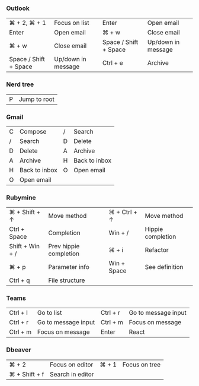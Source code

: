 ### Outlook
|        |                 |        |            |
|----------------|----------------------------|----------------|-----------------------|
| ⌘ + 2, ⌘ + 1  | Focus on list              | Enter          | Open email            |
| Enter          | Open email                 | ⌘ + w          | Close email           |
| ⌘ + w          | Close email                | Space / Shift + Space | Up/down in message |
| Space / Shift + Space | Up/down in message | Ctrl + e       | Archive               |

### Nerd tree
| | |
|----------|-------------------------------|
| P        | Jump to root                  |

### Gmail
| | | | |
|----------|-------------------------------|----------|-------------------------------|
| C        | Compose                       | /        | Search                        |
| /        | Search                        | D        | Delete                        |
| D        | Delete                        | A        | Archive                       |
| A        | Archive                       | H        | Back to inbox                 |
| H        | Back to inbox                 | O        | Open email                    |
| O        | Open email                    |

### Rubymine
| | | | |
|---------------|----------------------------|---------------|--------------------------|
| ⌘ + Shift + ↑ | Move method                | ⌘ + Ctrl + ↑  | Move method              |
| Ctrl + Space  | Completion                 | Win  + /      | Hippie completion        |
| Shift + Win  + / | Prev hippie completion | ⌘ + i         | Refactor                 |
| ⌘ + p         | Parameter info             | Win + Space   | See definition           |
| Ctrl + q      | File structure             |

### Teams
| | | | |
|----------|-------------------------------|----------|--------------------------|
| Ctrl + l | Go to list                    | Ctrl + r | Go to message input     |
| Ctrl + r | Go to message input           | Ctrl + m | Focus on message        |
| Ctrl + m | Focus on message              | Enter    | React                    |

### Dbeaver
| | | | |
|---------------|-----------------------------|---------------|------------------------|
| ⌘ + 2         | Focus on editor             | ⌘ + 1         | Focus on tree          |
| ⌘ + Shift + f | Search in editor            |
